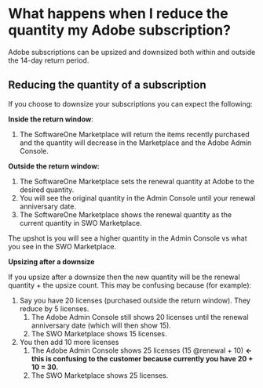 # What happens when I reduce the quantity my Adobe subscription?

Adobe subscriptions can be upsized and downsized both within and outside the 14-day return period.&#x20;

## Reducing the quantity of a subscription

If you choose to downsize your subscriptions you can expect the following:

**Inside the return window**:

1. The SoftwareOne Marketplace will return the items recently purchased and the quantity will decrease in the Marketplace and the Adobe Admin Console.

**Outside the return window:**

1. The SoftwareOne Marketplace sets the renewal quantity at Adobe to the desired quantity.
2. You will see the original quantity in the Admin Console until your renewal anniversary date.
3. The SoftwareOne Marketplace shows the renewal quantity as the current quantity in SWO Marketplace.

The upshot is you will see a higher quantity in the Admin Console vs what you see in the SWO Marketplace.

&#x20;

**Upsizing after a downsize**

&#x20;If you upsize after a downsize then the new quantity will be the renewal quantity + the upsize count. This may be confusing because (for example):

1. Say you have 20 licenses (purchased outside the return window). They reduce by 5 licenses.
   1. The Adobe Admin Console still shows 20 licenses until the renewal anniversary date (which will then show 15).
   2. The SWO Marketplace shows 15 licenses.
2. You then add 10 more licenses
   1. The Adobe Admin Console shows 25 licenses (15 @renewal + 10) **<- this is confusing to the customer because currently you have 20 + 10 = 30.**
   2. The SWO Marketplace shows 25 licenses.

